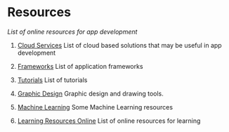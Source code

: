 # Resources
_List of online resources for app development_

1. [Cloud Services](cloud_services.md)
   List of cloud based solutions that may be useful in app development
   
2. [Frameworks](frameworks.md) 
   List of application frameworks
   
3. [Tutorials](tutorials.md)
   List of tutorials

4. [Graphic Design](graphic_design.md)
   Graphic design and drawing tools.
   
5. [Machine Learning](machine_learning)
   Some Machine Learning resources
   
6. [Learning Resources Online](developer_resources.md)
   List of online resources for learning      
   

